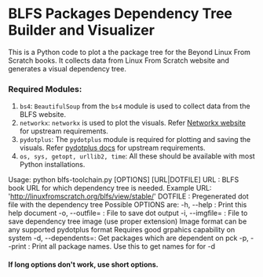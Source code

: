# BLFS Packages Dependency Tree Builder and Visualizer  
This is a Python code to plot a the package tree for the Beyond Linux From Scratch books.
It collects data from Linux From Scratch website and generates a visual dependency tree.

### Required Modules:
1. `bs4`: `BeautifulSoup` from the `bs4` module is used to collect data from the BLFS website.
2. `networkx`: `networkx` is used to plot the visuals. Refer [Networkx website](https://networkx.readthedocs.org/en/stable/index.html) for upstream requirements.
3. `pydotplus`: The `pydotplus` module is required for plotting and saving the visuals. Refer [pydotplus docs](http://pydotplus.readthedocs.org/) for upstream requirements.
4. `os, sys, getopt, urllib2, time`: All these should be available with most Python installations.

Usage: python blfs-toolchain.py [OPTIONS] [URL|DOTFILE]
URL     : BLFS book URL for which dependency tree is needed.
          Example URL: 'http://linuxfromscratch.org/blfs/view/stable/'
DOTFILE : Pregenerated dot file with the dependency tree
Possible OPTIONS are:
-h, --help            : Print this help document
-o, --outfile=<file>  : File to save dot output
-i, --imgfile=<file>  : File to save dependency tree image (use proper extension)
                        Image format can be any supported pydotplus format
                        Requires good grpahics capability on system
-d, --dependents=<pck>: Get packages which are dependent on pck
-p, --print           : Print all package names.
                        Use this to get names for <pck> for -d

#### If long options don't work, use short options.
